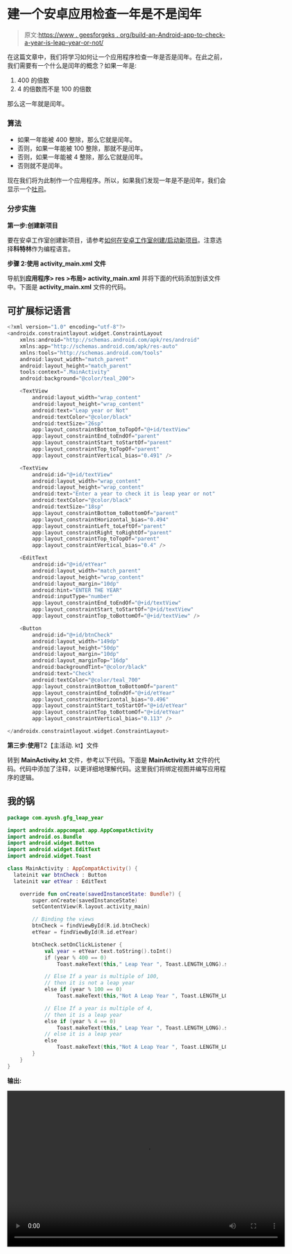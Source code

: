 # 建一个安卓应用检查一年是不是闰年

> 原文:[https://www . geesforgeks . org/build-an-Android-app-to-check-a-year-is-leap-year-or-not/](https://www.geeksforgeeks.org/build-an-android-app-to-check-a-year-is-leap-year-or-not/)

在这篇文章中，我们将学习如何让一个应用程序检查一年是否是闰年。在此之前，我们需要有一个什么是闰年的概念？如果一年是:

1.  400 的倍数
2.  4 的倍数而不是 100 的倍数

那么这一年就是闰年。

### 算法

*   如果一年能被 400 整除，那么它就是闰年。
*   否则，如果一年能被 100 整除，那就不是闰年。
*   否则，如果一年能被 4 整除，那么它就是闰年。
*   否则就不是闰年。

现在我们将为此制作一个应用程序。所以，如果我们发现一年是不是闰年，我们会显示一个[吐司](https://www.geeksforgeeks.org/android-what-is-toast-and-how-to-use-it-with-examples/)。

### **分步实施**

**第一步:创建新项目**

要在安卓工作室创建新项目，请参考[如何在安卓工作室创建/启动新项目](https://www.geeksforgeeks.org/android-how-to-create-start-a-new-project-in-android-studio/)。注意选择**科特林**作为编程语言。

**步骤 2:使用 activity_main.xml 文件**

导航到**应用程序> res >布局> activity_main.xml** 并将下面的代码添加到该文件中。下面是 **activity_main.xml** 文件的代码。

## 可扩展标记语言

```kt
<?xml version="1.0" encoding="utf-8"?>
<androidx.constraintlayout.widget.ConstraintLayout 
    xmlns:android="http://schemas.android.com/apk/res/android"
    xmlns:app="http://schemas.android.com/apk/res-auto"
    xmlns:tools="http://schemas.android.com/tools"
    android:layout_width="match_parent"
    android:layout_height="match_parent"
    tools:context=".MainActivity"
    android:background="@color/teal_200">

    <TextView
        android:layout_width="wrap_content"
        android:layout_height="wrap_content"
        android:text="Leap year or Not"
        android:textColor="@color/black"
        android:textSize="26sp"
        app:layout_constraintBottom_toTopOf="@+id/textView"
        app:layout_constraintEnd_toEndOf="parent"
        app:layout_constraintStart_toStartOf="parent"
        app:layout_constraintTop_toTopOf="parent"
        app:layout_constraintVertical_bias="0.491" />

    <TextView
        android:id="@+id/textView"
        android:layout_width="wrap_content"
        android:layout_height="wrap_content"
        android:text="Enter a year to check it is leap year or not"
        android:textColor="@color/black"
        android:textSize="18sp"
        app:layout_constraintBottom_toBottomOf="parent"
        app:layout_constraintHorizontal_bias="0.494"
        app:layout_constraintLeft_toLeftOf="parent"
        app:layout_constraintRight_toRightOf="parent"
        app:layout_constraintTop_toTopOf="parent"
        app:layout_constraintVertical_bias="0.4" />

    <EditText
        android:id="@+id/etYear"
        android:layout_width="match_parent"
        android:layout_height="wrap_content"
        android:layout_margin="10dp"
        android:hint="ENTER THE YEAR"
        android:inputType="number"
        app:layout_constraintEnd_toEndOf="@+id/textView"
        app:layout_constraintStart_toStartOf="@+id/textView"
        app:layout_constraintTop_toBottomOf="@+id/textView" />

    <Button
        android:id="@+id/btnCheck"
        android:layout_width="149dp"
        android:layout_height="50dp"
        android:layout_margin="10dp"
        android:layout_marginTop="16dp"
        android:backgroundTint="@color/black"
        android:text="Check"
        android:textColor="@color/teal_700"
        app:layout_constraintBottom_toBottomOf="parent"
        app:layout_constraintEnd_toEndOf="@+id/etYear"
        app:layout_constraintHorizontal_bias="0.496"
        app:layout_constraintStart_toStartOf="@+id/etYear"
        app:layout_constraintTop_toBottomOf="@+id/etYear"
        app:layout_constraintVertical_bias="0.113" />

</androidx.constraintlayout.widget.ConstraintLayout>
```

**第三步:使用**T2【主活动. kt】文件

转到 **MainActivity.kt** 文件，参考以下代码。下面是 **MainActivity.kt** 文件的代码。代码中添加了注释，以更详细地理解代码。这里我们将绑定视图并编写应用程序的逻辑。

## 我的锅

```kt
package com.ayush.gfg_leap_year

import androidx.appcompat.app.AppCompatActivity
import android.os.Bundle
import android.widget.Button
import android.widget.EditText
import android.widget.Toast

class MainActivity : AppCompatActivity() {
  lateinit var btnCheck : Button
  lateinit var etYear : EditText

    override fun onCreate(savedInstanceState: Bundle?) {
        super.onCreate(savedInstanceState)
        setContentView(R.layout.activity_main)

        // Binding the views
        btnCheck = findViewById(R.id.btnCheck)
        etYear = findViewById(R.id.etYear)

        btnCheck.setOnClickListener {
            val year = etYear.text.toString().toInt()
            if (year % 400 == 0)
                Toast.makeText(this," Leap Year ", Toast.LENGTH_LONG).show()

            // Else If a year is multiple of 100,
            // then it is not a leap year
            else if (year % 100 == 0)
                Toast.makeText(this,"Not A Leap Year ", Toast.LENGTH_LONG).show()

            // Else If a year is multiple of 4,
            // then it is a leap year
            else if (year % 4 == 0)
                Toast.makeText(this," Leap Year ", Toast.LENGTH_LONG).show()
            // else it is a leap year
            else
                Toast.makeText(this,"Not A Leap Year ", Toast.LENGTH_LONG).show()
        }
    }
}
```

**输出:**

<video class="wp-video-shortcode" id="video-690053-1" width="640" height="360" preload="metadata" controls=""><source type="video/mp4" src="https://media.geeksforgeeks.org/wp-content/uploads/20210930040040/t_video6244594114344518691.mp4?_=1">[https://media.geeksforgeeks.org/wp-content/uploads/20210930040040/t_video6244594114344518691.mp4](https://media.geeksforgeeks.org/wp-content/uploads/20210930040040/t_video6244594114344518691.mp4)</video>